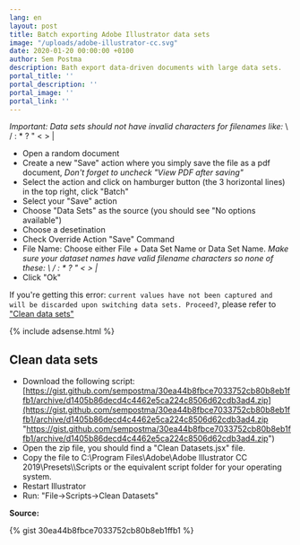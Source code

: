 ```yaml
---
lang: en
layout: post
title: Batch exporting Adobe Illustrator data sets
image: "/uploads/adobe-illustrator-cc.svg"
date: 2020-01-20 00:00:00 +0100
author: Sem Postma
description: Bath export data-driven documents with large data sets.
portal_title: ''
portal_description: ''
portal_image: ''
portal_link: ''
---
```

_Important: Data sets should not have invalid characters for filenames like:_ \\ / : * ? " < > |

* Open a random document
* Create a new "Save" action where you simply save the file as a pdf document, _Don't forget to uncheck "View PDF after saving"_
* Select the action and click on hamburger button (the 3 horizontal lines) in the top right, click "Batch"
* Select your "Save" action
* Choose "Data Sets" as the source (you should see "No options available")
* Choose a desetination
* Check Override Action "Save" Command
* File Name: Choose either File + Data Set Name or Data Set Name. _Make sure your dataset names have valid filename characters so none of these: \\ / : * ? " < > |_
* Click "Ok"

If you're getting this error: `current values have not been captured and will be discarded upon switching data sets. Proceed?`, please refer to ["Clean data sets"](#clean-data-sets)

{% include adsense.html %}

## Clean data sets

* Download the following script: [https://gist.github.com/sempostma/30ea44b8fbce7033752cb80b8eb1ffb1/archive/d1405b86decd4c4462e5ca224c8506d62cdb3ad4.zip](https://gist.github.com/sempostma/30ea44b8fbce7033752cb80b8eb1ffb1/archive/d1405b86decd4c4462e5ca224c8506d62cdb3ad4.zip "https://gist.github.com/sempostma/30ea44b8fbce7033752cb80b8eb1ffb1/archive/d1405b86decd4c4462e5ca224c8506d62cdb3ad4.zip")
* Open the zip file, you should find a "Clean Datasets.jsx" file.
* Copy the file to C:\\Program Files\\Adobe\\Adobe Illustrator CC 2019\\Presets\\<your locality>\\Scripts or the equivalent script folder for your operating system.
* Restart Illustrator
* Run: "File->Scripts->Clean Datasets"

**Source:**

{% gist 30ea44b8fbce7033752cb80b8eb1ffb1 %}